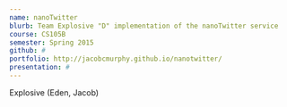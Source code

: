 ```yaml
---
name: nanoTwitter
blurb: Team Explosive "D" implementation of the nanoTwitter service
course: CS105B
semester: Spring 2015
github: #
portfolio: http://jacobcmurphy.github.io/nanotwitter/
presentation: #
---
```

Explosive (Eden, Jacob)
